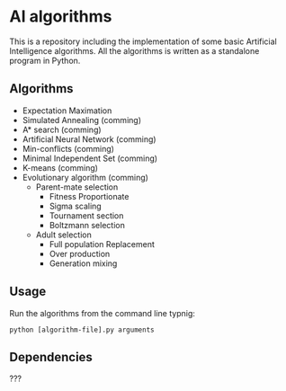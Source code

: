 # AI algorithms
This is a repository including the implementation of some basic Artificial Intelligence algorithms. All the algorithms is written as a standalone program in Python.

## Algorithms


- Expectation Maximation
- Simulated Annealing (comming)
- A* search (comming)
- Artificial Neural Network (comming)
- Min-conflicts (comming)
- Minimal Independent Set (comming)
- K-means (comming)
- Evolutionary algorithm (comming)
	- Parent-mate selection
    	- Fitness Proportionate
    	- Sigma scaling
    	- Tournament section
    	- Boltzmann selection
    - Adult selection
    	- Full population Replacement
    	- Over production
    	- Generation mixing

## Usage
Run the algorithms from the command line typnig:

```
python [algorithm-file].py arguments
```

## Dependencies

???